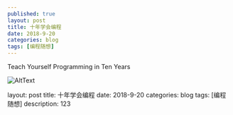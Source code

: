 ```yaml
---
published: true
layout: post
title: 十年学会编程
date: 2018-9-20
categories: blog
tags: [编程随想]
---
```


Teach Yourself Programming in Ten Years

![AltText](/path/to/123.jpg)


layout: post
title: 十年学会编程
date: 2018-9-20
categories: blog
tags: [编程随想]
description: 123












